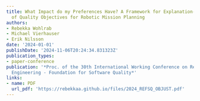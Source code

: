 ```yaml
---
title: What Impact do my Preferences Have? A Framework for Explanation-Based Elicitation
  of Quality Objectives for Robotic Mission Planning
authors:
- Rebekka Wohlrab
- Michael Vierhauser
- Erik Nilsson
date: '2024-01-01'
publishDate: '2024-11-06T20:24:34.831323Z'
publication_types:
- paper-conference
publication: '*Proc. of the 30th International Working Conference on Requirements
  Engineering - Foundation for Software Quality*'
links:
- name: PDF
  url_pdf: 'https://rebekkaa.github.io/files/2024_REFSQ_OBJUST.pdf'
---
```

